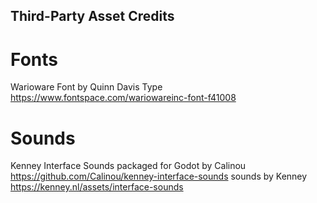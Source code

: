 ## Third-Party Asset Credits

# Fonts
Warioware Font by Quinn Davis Type https://www.fontspace.com/wariowareinc-font-f41008 

# Sounds
Kenney Interface Sounds
	packaged for Godot by Calinou https://github.com/Calinou/kenney-interface-sounds
	sounds by Kenney https://kenney.nl/assets/interface-sounds